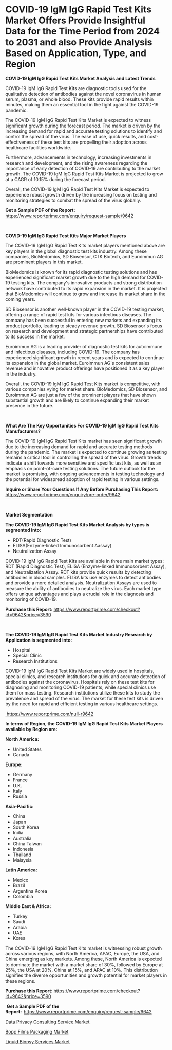 <p><h1>COVID-19 IgM IgG Rapid Test Kits Market Offers Provide Insightful Data for the Time Period from 2024 to 2031 and also Provide Analysis Based on Application, Type, and Region</h1></p><p><strong>COVID-19 IgM IgG Rapid Test Kits Market Analysis and Latest Trends</strong></p>
<p><p>COVID-19 IgM IgG Rapid Test Kits are diagnostic tools used for the qualitative detection of antibodies against the novel coronavirus in human serum, plasma, or whole blood. These kits provide rapid results within minutes, making them an essential tool in the fight against the COVID-19 pandemic.</p><p>The COVID-19 IgM IgG Rapid Test Kits Market is expected to witness significant growth during the forecast period. The market is driven by the increasing demand for rapid and accurate testing solutions to identify and control the spread of the virus. The ease of use, quick results, and cost-effectiveness of these test kits are propelling their adoption across healthcare facilities worldwide.</p><p>Furthermore, advancements in technology, increasing investments in research and development, and the rising awareness regarding the importance of early detection of COVID-19 are contributing to the market growth. The COVID-19 IgM IgG Rapid Test Kits Market is projected to grow at a CAGR of 10.15% during the forecast period.</p><p>Overall, the COVID-19 IgM IgG Rapid Test Kits Market is expected to experience robust growth driven by the increasing focus on testing and monitoring strategies to combat the spread of the virus globally.</p></p>
<p><strong>Get a Sample PDF of the Report:&nbsp;</strong> <a href="https://www.reportprime.com/enquiry/request-sample/9642">https://www.reportprime.com/enquiry/request-sample/9642</a></p>
<p>&nbsp;</p>
<p><strong>COVID-19 IgM IgG Rapid Test Kits Major Market Players</strong></p>
<p><p>The COVID-19 IgM IgG Rapid Test Kits market players mentioned above are key players in the global diagnostic test kits industry. Among these companies, BioMedomics, SD Biosensor, CTK Biotech, and Euroimmun AG are prominent players in this market.</p><p>BioMedomics is known for its rapid diagnostic testing solutions and has experienced significant market growth due to the high demand for COVID-19 testing kits. The company's innovative products and strong distribution network have contributed to its rapid expansion in the market. It is projected that BioMedomics will continue to grow and increase its market share in the coming years.</p><p>SD Biosensor is another well-known player in the COVID-19 testing market, offering a range of rapid test kits for various infectious diseases. The company has been successful in entering new markets and expanding its product portfolio, leading to steady revenue growth. SD Biosensor's focus on research and development and strategic partnerships have contributed to its success in the market.</p><p>Euroimmun AG is a leading provider of diagnostic test kits for autoimmune and infectious diseases, including COVID-19. The company has experienced significant growth in recent years and is expected to continue its expansion in the global market. Euroimmun AG's consistent sales revenue and innovative product offerings have positioned it as a key player in the industry.</p><p>Overall, the COVID-19 IgM IgG Rapid Test Kits market is competitive, with various companies vying for market share. BioMedomics, SD Biosensor, and Euroimmun AG are just a few of the prominent players that have shown substantial growth and are likely to continue expanding their market presence in the future.</p></p>
<p>&nbsp;</p>
<p><strong>What Are The Key Opportunities For COVID-19 IgM IgG Rapid Test Kits Manufacturers?</strong></p>
<p><p>The COVID-19 IgM IgG Rapid Test Kits market has seen significant growth due to the increasing demand for rapid and accurate testing methods during the pandemic. The market is expected to continue growing as testing remains a critical tool in controlling the spread of the virus. Growth trends indicate a shift towards more sensitive and specific test kits, as well as an emphasis on point-of-care testing solutions. The future outlook for the market is promising, with ongoing advancements in testing technology and the potential for widespread adoption of rapid testing in various settings.</p></p>
<p><strong>Inquire or Share Your Questions If Any Before Purchasing This Report:</strong> <a href="https://www.reportprime.com/enquiry/pre-order/9642">https://www.reportprime.com/enquiry/pre-order/9642</a></p>
<p>&nbsp;</p>
<p><strong>Market Segmentation</strong></p>
<p><strong>The COVID-19 IgM IgG Rapid Test Kits Market Analysis by types is segmented into:</strong></p>
<p><ul><li>RDT(Rapid Diagnostic Test)</li><li>ELISA(Enzyme-linked Immunosorbent Aassay)</li><li>Neutralization Assay</li></ul></p>
<p><p>COVID-19 IgM IgG Rapid Test Kits are available in three main market types: RDT (Rapid Diagnostic Test), ELISA (Enzyme-linked Immunosorbent Assay), and Neutralization Assay. RDT kits provide quick results by detecting antibodies in blood samples. ELISA kits use enzymes to detect antibodies and provide a more detailed analysis. Neutralization Assays are used to measure the ability of antibodies to neutralize the virus. Each market type offers unique advantages and plays a crucial role in the diagnosis and monitoring of COVID-19.</p></p>
<p><strong>Purchase this Report:&nbsp;</strong><a href="https://www.reportprime.com/checkout?id=9642&price=3590">https://www.reportprime.com/checkout?id=9642&price=3590</a></p>
<p>&nbsp;</p>
<p><strong>The COVID-19 IgM IgG Rapid Test Kits Market Industry Research by Application is segmented into:</strong></p>
<p><ul><li>Hospital</li><li>Special Clinic</li><li>Research Institutions</li></ul></p>
<p><p>COVID-19 IgM IgG Rapid Test Kits Market are widely used in hospitals, special clinics, and research institutions for quick and accurate detection of antibodies against the coronavirus. Hospitals rely on these test kits for diagnosing and monitoring COVID-19 patients, while special clinics use them for mass testing. Research institutions utilize these kits to study the prevalence and spread of the virus. The market for these test kits is driven by the need for rapid and efficient testing in various healthcare settings.</p></p>
<p><a href="https://www.reportprime.com/null-r9642">&nbsp;https://www.reportprime.com/null-r9642</a></p>
<p><strong>In terms of Region, the COVID-19 IgM IgG Rapid Test Kits Market Players available by Region are:</strong></p>
<p>
    <p> <strong> North America: </strong>
        <ul>
            <li>United States</li>
            <li>Canada</li>
        </ul>
        </p> 
    <p> <strong> Europe: </strong>
        <ul>
            <li>Germany</li>
            <li>France</li>
            <li>U.K.</li>
            <li>Italy</li>
            <li>Russia</li>
        </ul>
        </p> 
    <p> <strong> Asia-Pacific: </strong>
        <ul>
            <li>China</li>
            <li>Japan</li>
            <li>South Korea</li>
            <li>India</li>
            <li>Australia</li>
            <li>China Taiwan</li>
            <li>Indonesia</li>
            <li>Thailand</li>
            <li>Malaysia</li>
        </ul>
        </p> 
    <p> <strong> Latin America: </strong>
        <ul>
            <li>Mexico</li>
            <li>Brazil</li>
            <li>Argentina Korea</li>
            <li>Colombia</li>
        </ul>
        </p> 
    <p> <strong> Middle East & Africa: </strong>
        <ul>
            <li>Turkey</li>
            <li>Saudi</li>
            <li>Arabia</li>
            <li>UAE</li>
            <li>Korea</li>
        </ul>
    </p>
    </p>
<p><p>The COVID-19 IgM IgG Rapid Test Kits market is witnessing robust growth across various regions, with North America, APAC, Europe, the USA, and China emerging as key markets. Among these, North America is expected to dominate the market with a market share of 30%, followed by Europe at 25%, the USA at 20%, China at 15%, and APAC at 10%. This distribution signifies the diverse opportunities and growth potential for market players in these regions.</p></p>
<p><strong>Purchase this Report: </strong><a href="https://www.reportprime.com/checkout?id=9642&price=3590">https://www.reportprime.com/checkout?id=9642&price=3590</a></p>
<p>&nbsp;<strong>Get a Sample PDF of the Report:&nbsp;&nbsp;</strong><a href="https://www.reportprime.com/enquiry/request-sample/9642">https://www.reportprime.com/enquiry/request-sample/9642</a></p>
<p><strong></strong></p>
<p><p><a href="https://view.publitas.com/reportprime-1/an-in-depth-analysis-of-the-global-data-privacy-consulting-service-market-scope-and-its-rapid-growing-13-1-cagr-forcasted-for-period-from-2024-to-2031/">Data Privacy Consulting Service Market</a></p><p><a href="https://view.publitas.com/reportprime-1/bopp-films-packaging-market-a-global-and-regional-analysis-focus-on-region-country-level-analysis-and-competitive-landscape-analysis-and-forecast-2024-2031/">Bopp Films Packaging Market</a></p><p><a href="https://view.publitas.com/reportprime-1/liquid-biopsy-services-market-size-share-trends-analysis-report-by-product-ctc-detection-ctdna-detection-exosome-detection-and-segment-forecasts-2024-2031/">Liquid Biopsy Services Market</a></p></p>